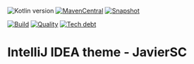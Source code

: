 ![Kotlin version](https://img.shields.io/badge/kotlin-1.6.0-blueviolet?logo=kotlin&logoColor=white)
[![MavenCentral](https://img.shields.io/maven-central/v/com.javiersc.intellij/theme-javiersc?label=MavenCentral)](https://repo1.maven.org/maven2/com/javiersc/intellij/theme-javiersc/)
[![Snapshot](https://img.shields.io/nexus/s/com.javiersc.intellij/theme-javiersc?server=https%3A%2F%2Foss.sonatype.org%2F&label=Snapshot)](https://oss.sonatype.org/content/repositories/snapshots/com/javiersc/intellij/theme-javiersc/)

[![Build](https://img.shields.io/github/workflow/status/JavierSegoviaCordoba/intellij-theme-javiersc/build-kotlin?label=Build&logo=GitHub)](https://github.com/JavierSegoviaCordoba/intellij-theme-javiersc/tree/main)
[![Quality](https://img.shields.io/sonar/quality_gate/JavierSegoviaCordoba_intellij-theme-javiersc?label=Quality&logo=SonarCloud&logoColor=white&server=https%3A%2F%2Fsonarcloud.io)](https://sonarcloud.io/dashboard?id=JavierSegoviaCordoba_intellij-theme-javiersc)
[![Tech debt](https://img.shields.io/sonar/tech_debt/JavierSegoviaCordoba_intellij-theme-javiersc?label=Tech%20debt&logo=SonarCloud&logoColor=white&server=https%3A%2F%2Fsonarcloud.io)](https://sonarcloud.io/dashboard?id=JavierSegoviaCordoba_intellij-theme-javiersc)

# IntelliJ IDEA theme - JavierSC
